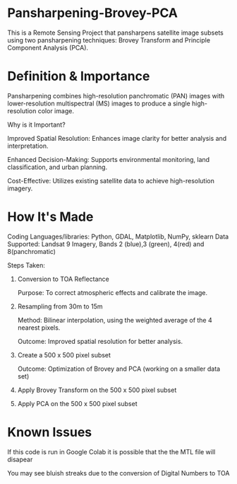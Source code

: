 # Pansharpening-Brovey-PCA
This is a Remote Sensing Project that pansharpens satellite image subsets using two pansharpening techniques: Brovey Transform and Principle Component Analysis (PCA).

# Definition & Importance
Pansharpening combines high-resolution panchromatic (PAN) images with lower-resolution multispectral (MS) images to produce a single high-resolution color image.

Why is it Important?

Improved Spatial Resolution: Enhances image clarity for better analysis and interpretation.

Enhanced Decision-Making: Supports environmental monitoring, land classification, and urban planning.

Cost-Effective: Utilizes existing satellite data to achieve high-resolution imagery.

# How It's Made
Coding Languages/libraries: Python, GDAL, Matplotlib, NumPy, sklearn
Data Supported: Landsat 9 Imagery, Bands 2 (blue),3 (green), 4(red) and 8(panchromatic)

Steps Taken:
1) Conversion to TOA Reflectance
   
    Purpose: To correct atmospheric effects and calibrate the image.
3) Resampling from 30m to 15m
   
    Method: Bilinear interpolation, using the weighted average of the 4 nearest pixels.
   
    Outcome: Improved spatial resolution for better analysis.
5) Create a 500 x 500 pixel subset
   
   Outcome: Optimization of Brovey and PCA (working on a smaller data set)
7) Apply Brovey Transform on the 500 x 500 pixel subset
8) Apply PCA on the 500 x 500 pixel subset

# Known Issues
If this code is run in Google Colab it is possible that the the MTL file will disapear 

You may see bluish streaks due to the conversion of Digital Numbers to TOA


